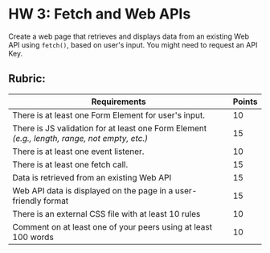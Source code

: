# HW 3: Fetch and Web APIs

Create a web page that retrieves and displays data from an existing Web API using `fetch()`, based on user's input. You might need to request an API Key.

## Rubric:

| Requirements                                                                                       | Points |
|----------------------------------------------------------------------------------------------------|--------|
| There is at least one Form Element for user's input.                                                | 10     |
| There is JS validation for at least one Form Element <br> _(e.g., length, range, not empty, etc.)_  | 15     |
| There is at least one event listener.                                                              | 10     |
| There is at least one fetch call.                                                                  | 15     |
| Data is retrieved from an existing Web API                                                         | 15     |
| Web API data is displayed on the page in a user-friendly format                                    | 15     |
| There is an external CSS file with at least 10 rules                                                | 10     |
| Comment on at least one of your peers using at least 100 words                                      | 10     |
